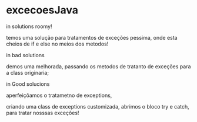 # excecoesJava

in solutions roomy!

temos uma solução para tratamentos de exceções pessima, onde esta cheios de if e else no meios dos metodos!

in bad solutions

demos uma melhorada, passando os metodos de tratanto de exceções para a class originaria;

in Good solucions 

aperfeiçõamos o tratametno de exceptions,

criando uma class de exceptions customizada, abrimos o bloco try e catch, para tratar nosssas exceções!
